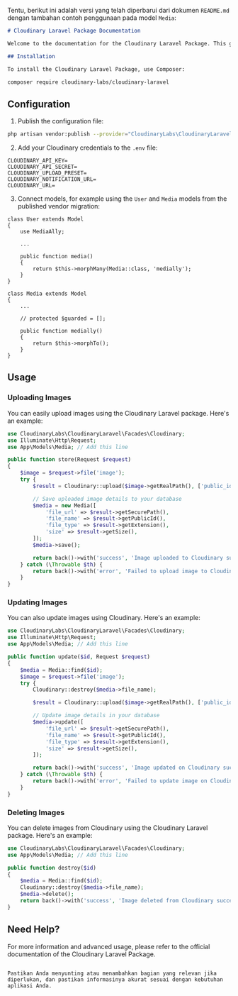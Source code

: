 Tentu, berikut ini adalah versi yang telah diperbarui dari dokumen `README.md` dengan tambahan contoh penggunaan pada model `Media`:

```markdown
# Cloudinary Laravel Package Documentation

Welcome to the documentation for the Cloudinary Laravel Package. This guide will help you understand how to install, configure, and use the Cloudinary Laravel integration in your Laravel applications.

## Installation

To install the Cloudinary Laravel Package, use Composer:

composer require cloudinary-labs/cloudinary-laravel
```

## Configuration

1. Publish the configuration file:
```bash
php artisan vendor:publish --provider="CloudinaryLabs\CloudinaryLaravel\CloudinaryServiceProvider" --tag="cloudinary-laravel-migration"
```

2. Add your Cloudinary credentials to the `.env` file:
```
CLOUDINARY_API_KEY=
CLOUDINARY_API_SECRET=
CLOUDINARY_UPLOAD_PRESET=
CLOUDINARY_NOTIFICATION_URL=
CLOUDINARY_URL=
```

3. Connect models, for example using the `User` and `Media` models from the published vendor migration:
```
class User extends Model
{
    use MediaAlly;

    ...

    public function media()
    {
        return $this->morphMany(Media::class, 'medially');
    }
}

class Media extends Model
{
    ...

    // protected $guarded = [];

    public function medially()
    {
        return $this->morphTo();
    }
}

```


## Usage

### Uploading Images

You can easily upload images using the Cloudinary Laravel package. Here's an example:

```php
use CloudinaryLabs\CloudinaryLaravel\Facades\Cloudinary;
use Illuminate\Http\Request;
use App\Models\Media; // Add this line

public function store(Request $request)
{
    $image = $request->file('image');
    try {
        $result = Cloudinary::upload($image->getRealPath(), ['public_id' => 'img'.rand()]);

        // Save uploaded image details to your database
        $media = new Media([
            'file_url' => $result->getSecurePath(),
            'file_name' => $result->getPublicId(),
            'file_type' => $result->getExtension(),
            'size' => $result->getSize(),
        ]);
        $media->save();

        return back()->with('success', 'Image uploaded to Cloudinary successfully');
    } catch (\Throwable $th) {
        return back()->with('error', 'Failed to upload image to Cloudinary');
    }
}
```

### Updating Images

You can also update images using Cloudinary. Here's an example:

```php
use CloudinaryLabs\CloudinaryLaravel\Facades\Cloudinary;
use Illuminate\Http\Request;
use App\Models\Media; // Add this line

public function update($id, Request $request)
{
    $media = Media::find($id);
    $image = $request->file('image');
    try {
        Cloudinary::destroy($media->file_name);

        $result = Cloudinary::upload($image->getRealPath(), ['public_id' => 'img'.rand()]);

        // Update image details in your database
        $media->update([
            'file_url' => $result->getSecurePath(),
            'file_name' => $result->getPublicId(),
            'file_type' => $result->getExtension(),
            'size' => $result->getSize(),
        ]);

        return back()->with('success', 'Image updated on Cloudinary successfully');
    } catch (\Throwable $th) {
        return back()->with('error', 'Failed to update image on Cloudinary');
    }
}
```

### Deleting Images

You can delete images from Cloudinary using the Cloudinary Laravel package. Here's an example:

```php
use CloudinaryLabs\CloudinaryLaravel\Facades\Cloudinary;
use App\Models\Media; // Add this line

public function destroy($id)
{
    $media = Media::find($id);
    Cloudinary::destroy($media->file_name);
    $media->delete();
    return back()->with('success', 'Image deleted from Cloudinary successfully');
}
```

## Need Help?

For more information and advanced usage, please refer to the official documentation of the Cloudinary Laravel Package.
```

Pastikan Anda menyunting atau menambahkan bagian yang relevan jika diperlukan, dan pastikan informasinya akurat sesuai dengan kebutuhan aplikasi Anda.
